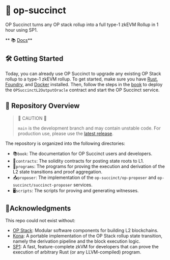 # 🚀 op-succinct

OP Succinct turns any OP stack rollup into a full type-1 zkEVM Rollup in 1 hour using SP1.

** 📚 [Docs](https://succinctlabs.github.io/op-succinct)**

## 🛠️ Getting Started

Today, you can already use OP Succinct to upgrade any existing OP Stack rollup to a type-1 zkEVM rollup. To get started, make sure you have [Rust](https://rustup.rs/), [Foundry](https://book.getfoundry.sh/), and [Docker](https://docs.docker.com/engine/install/) installed. Then, follow the steps in the [book](https://succinctlabs.github.io/op-succinct/) to deploy the `OPSuccinctL2OutputOracle` contract and start the OP Succinct service.

## 📁 Repository Overview

> 🔴 CAUTION 🔴
> 
> `main` is the development branch and may contain unstable code.
> For production use, please use the [latest release](https://github.com/succinctlabs/op-succinct/releases).

The repository is organized into the following directories:

- 📚`book`: The documentation for OP Succinct users and developers.
- 📜`contracts`: The solidity contracts for posting state roots to L1.
- 🧩`programs`: The programs for proving the execution and derivation of the L2 state transitions and proof aggregation.
- 📤`proposer`: The implementation of the `op-succinct/op-proposer` and `op-succinct/succinct-proposer` services.
- 🖥️`scripts`: The scripts for proving and generating witnesses.

## 🙏Acknowledgments

This repo could not exist without:
* [OP Stack](https://docs.optimism.io/stack/getting-started): Modular software components for building L2 blockchains.
* [Kona](https://github.com/anton-rs/kona/tree/main): A portable implementation of the OP Stack rollup state transition, namely the derivation pipeline and the block execution logic.
* [SP1](https://github.com/succinctlabs/sp1): A fast, feature-complete zkVM for developers that can prove the execution of arbitrary Rust (or any LLVM-compiled) program.
